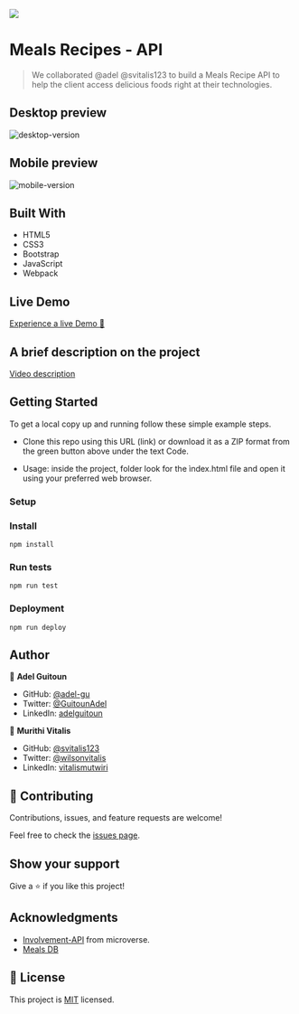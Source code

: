 ![](https://img.shields.io/badge/Microverse-blueviolet)

# Meals Recipes - API

> We collaborated @adel @svitalis123 to build a Meals Recipe API to help the client access delicious foods right at their technologies.

## Desktop preview 
![desktop-version](https://user-images.githubusercontent.com/68030297/197234750-cb72dd94-d542-416c-89c2-4e5ccda8a36e.GIF)

## Mobile preview 
![mobile-version](https://user-images.githubusercontent.com/68030297/197234829-646f2011-fddc-4016-9849-f2a94a48c84d.GIF)

## Built With

- HTML5
- CSS3
- Bootstrap
- JavaScript
- Webpack

## Live Demo 
[Experience a live Demo 🚀](https://adel-gu.github.io/Meals-API/)

## A brief description on the project
[Video description](https://drive.google.com/file/d/1cW2jRlLERSZEJq7JpNkH4vNYuovwiHtB/view?usp=sharing)

## Getting Started
To get a local copy up and running follow these simple example steps.

- Clone this repo using this URL (link) or download it as a ZIP format from the green button above under the text Code.

- Usage: inside the project, folder look for the ìndex.html file and open it using your preferred web browser.

### Setup

### Install
```shell
npm install
```

### Run tests
```shell
npm run test
```

### Deployment
```shell
npm run deploy
```

## Author

👤 **Adel Guitoun**

- GitHub: [@adel-gu](https://github.com/adel-gu)
- Twitter: [@GuitounAdel](https://twitter.com/@GuitounAdel)
- LinkedIn: [adelguitoun](https://linkedin.com/in/adelguitoun)

👤 **Murithi Vitalis**

- GitHub: [@svitalis123](https://github.com/svitalis123/)
- Twitter: [@wilsonvitalis](https://twitter.com/WilsonVitalis)
- LinkedIn: [vitalismutwiri](https://www.linkedin.com/in/vitalismutwiri/)

## 🤝 Contributing

Contributions, issues, and feature requests are welcome!

Feel free to check the [issues page](../../issues/).

## Show your support

Give a ⭐️ if you like this project!

## Acknowledgments

- [Involvement-API](https://www.notion.so/microverse/Involvement-API-869e60b5ad104603aa6db59e08150270) from microverse.
- [Meals DB](https://www.themealdb.com/api.php)

## 📝 License

This project is [MIT](./MIT.md) licensed.
